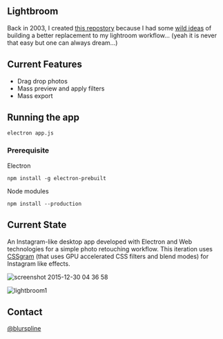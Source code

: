 Lightbroom
--

Back in 2003, I created [this repostory](https://github.com/zz85/lightbroom/commit/124270abe79588366e7bd041f32851aa548ddbc9) because I had some [wild ideas](https://plus.google.com/117614030945250277079/posts/LcApD7CFF86) of building a better replacement to my lightroom workflow... (yeah it is never that easy but one can always dream...)

## Current Features

- Drag drop photos
- Mass preview and apply filters
- Mass export

## Running the app

`electron app.js`

### Prerequisite

Electron

`npm install -g electron-prebuilt`

Node modules

`npm install --production`

## Current State

An Instagram-like desktop app developed with Electron and Web technologies for a simple photo retouching workflow.
This iteration uses [CSSgram](https://github.com/una/CSSgram/) (that uses GPU accelerated CSS filters and blend modes) for Instagram like effects.

![screenshot 2015-12-30 04 36 58](https://cloud.githubusercontent.com/assets/314997/12041835/1473add4-aeb0-11e5-8a52-85bd959d062c.png)

![lightbroom1](https://cloud.githubusercontent.com/assets/314997/12041841/282d7f62-aeb0-11e5-841b-726cc98bae1c.gif)

## Contact
[@blurspline](http://twitter.com/blurspline)